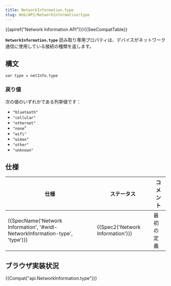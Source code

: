 ```yaml
---
title: NetworkInformation.type
slug: Web/API/NetworkInformation/type
---
```


{{apiref("Network Information API")}}{{SeeCompatTable}}

**`NetworkInformation.type`** 読み取り専用プロパティは、デバイスがネットワーク通信に使用している接続の種類を返します。

## 構文

```
var type = netInfo.type
```

### 戻り値

次の値のいずれかである列挙値です：

- `"bluetooth"`
- `"cellular"`
- `"ethernet"`
- `"none`"
- `"wifi"`
- `"wimax"`
- `"other"`
- `"unknown"`

## 仕様

| 仕様                                                                                                 | ステータス                                   | コメント   |
| ---------------------------------------------------------------------------------------------------- | -------------------------------------------- | ---------- |
| {{SpecName('Network Information', '#widl-NetworkInformation-type', 'type')}} | {{Spec2('Network Information')}} | 最初の定義 |

## ブラウザ実装状況

{{Compat("api.NetworkInformation.type")}}
